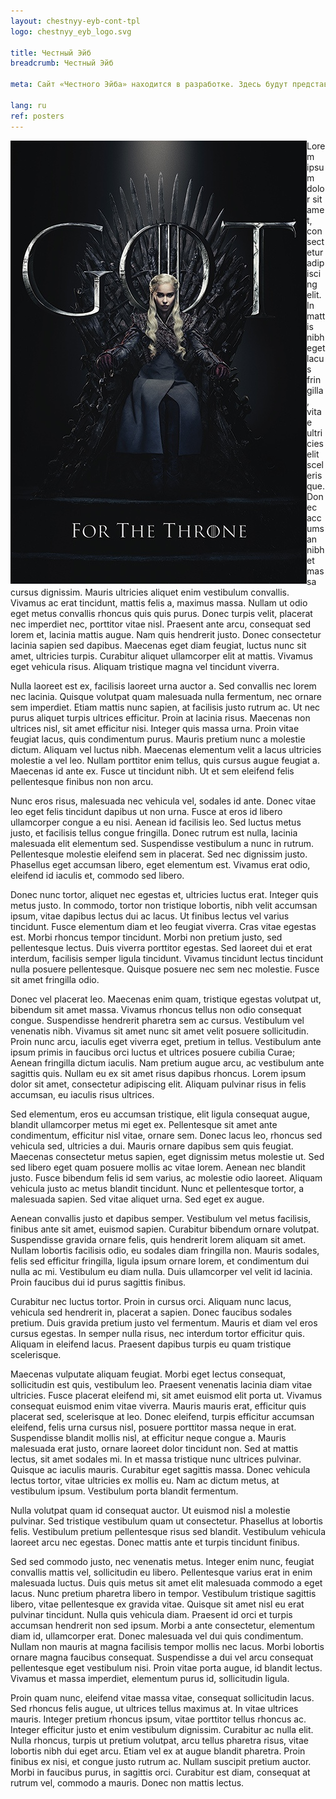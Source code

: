 ```yaml
---
layout: chestnyy-eyb-cont-tpl
logo: chestnyy_eyb_logo.svg

title: Честный Эйб
breadcrumb: Честный Эйб

meta: Сайт «Честного Эйба» находится в разработке. Здесь будут представлены комиксы, книги и сувенирная продукция.

lang: ru
ref: posters
---
```


<img src="/anim/got.jpg" style="float: left;">
Lorem ipsum dolor sit amet, consectetur adipiscing elit. In mattis nibh eget lacus fringilla, vitae ultricies elit scelerisque. Donec accumsan nibh et massa cursus dignissim. Mauris ultricies aliquet enim vestibulum convallis. Vivamus ac erat tincidunt, mattis felis a, maximus massa. Nullam ut odio eget metus convallis rhoncus quis quis purus. Donec turpis velit, placerat nec imperdiet nec, porttitor vitae nisl. Praesent ante arcu, consequat sed lorem et, lacinia mattis augue. Nam quis hendrerit justo. Donec consectetur lacinia sapien sed dapibus. Maecenas eget diam feugiat, luctus nunc sit amet, ultricies turpis. Curabitur aliquet ullamcorper elit at mattis. Vivamus eget vehicula risus. Aliquam tristique magna vel tincidunt viverra.

Nulla laoreet est ex, facilisis laoreet urna auctor a. Sed convallis nec lorem nec lacinia. Quisque volutpat quam malesuada nulla fermentum, nec ornare sem imperdiet. Etiam mattis nunc sapien, at facilisis justo rutrum ac. Ut nec purus aliquet turpis ultrices efficitur. Proin at lacinia risus. Maecenas non ultrices nisl, sit amet efficitur nisi. Integer quis massa urna. Proin vitae feugiat lacus, quis condimentum purus. Mauris pretium nunc a molestie dictum. Aliquam vel luctus nibh. Maecenas elementum velit a lacus ultricies molestie a vel leo. Nullam porttitor enim tellus, quis cursus augue feugiat a. Maecenas id ante ex. Fusce ut tincidunt nibh. Ut et sem eleifend felis pellentesque finibus non non arcu.

Nunc eros risus, malesuada nec vehicula vel, sodales id ante. Donec vitae leo eget felis tincidunt dapibus ut non urna. Fusce at eros id libero ullamcorper congue a eu nisi. Aenean id facilisis leo. Sed luctus metus justo, et facilisis tellus congue fringilla. Donec rutrum est nulla, lacinia malesuada elit elementum sed. Suspendisse vestibulum a nunc in rutrum. Pellentesque molestie eleifend sem in placerat. Sed nec dignissim justo. Phasellus eget accumsan libero, eget elementum est. Vivamus erat odio, eleifend id iaculis et, commodo sed libero.

Donec nunc tortor, aliquet nec egestas et, ultricies luctus erat. Integer quis metus justo. In commodo, tortor non tristique lobortis, nibh velit accumsan ipsum, vitae dapibus lectus dui ac lacus. Ut finibus lectus vel varius tincidunt. Fusce elementum diam et leo feugiat viverra. Cras vitae egestas est. Morbi rhoncus tempor tincidunt. Morbi non pretium justo, sed pellentesque lectus. Duis viverra porttitor egestas. Sed laoreet dui et erat interdum, facilisis semper ligula tincidunt. Vivamus tincidunt lectus tincidunt nulla posuere pellentesque. Quisque posuere nec sem nec molestie. Fusce sit amet fringilla odio.

Donec vel placerat leo. Maecenas enim quam, tristique egestas volutpat ut, bibendum sit amet massa. Vivamus rhoncus tellus non odio consequat congue. Suspendisse hendrerit pharetra sem ac cursus. Vestibulum vel venenatis nibh. Vivamus sit amet nunc sit amet velit posuere sollicitudin. Proin nunc arcu, iaculis eget viverra eget, pretium in tellus. Vestibulum ante ipsum primis in faucibus orci luctus et ultrices posuere cubilia Curae; Aenean fringilla dictum iaculis. Nam pretium augue arcu, ac vestibulum ante sagittis quis. Nullam eu ex sit amet risus dapibus rhoncus. Lorem ipsum dolor sit amet, consectetur adipiscing elit. Aliquam pulvinar risus in felis accumsan, eu iaculis risus ultrices.

Sed elementum, eros eu accumsan tristique, elit ligula consequat augue, blandit ullamcorper metus mi eget ex. Pellentesque sit amet ante condimentum, efficitur nisl vitae, ornare sem. Donec lacus leo, rhoncus sed vehicula sed, ultricies a dui. Mauris ornare dapibus sem quis feugiat. Maecenas consectetur metus sapien, eget dignissim metus molestie ut. Sed sed libero eget quam posuere mollis ac vitae lorem. Aenean nec blandit justo. Fusce bibendum felis id sem varius, ac molestie odio laoreet. Aliquam vehicula justo ac metus blandit tincidunt. Nunc et pellentesque tortor, a malesuada sapien. Sed vitae aliquet urna. Sed eget ex augue.

Aenean convallis justo et dapibus semper. Vestibulum vel metus facilisis, finibus ante sit amet, euismod sapien. Curabitur bibendum ornare volutpat. Suspendisse gravida ornare felis, quis hendrerit lorem aliquam sit amet. Nullam lobortis facilisis odio, eu sodales diam fringilla non. Mauris sodales, felis sed efficitur fringilla, ligula ipsum ornare lorem, et condimentum dui nulla ac mi. Vestibulum eu diam nulla. Duis ullamcorper vel velit id lacinia. Proin faucibus dui id purus sagittis finibus.

Curabitur nec luctus tortor. Proin in cursus orci. Aliquam nunc lacus, vehicula sed hendrerit in, placerat a sapien. Donec faucibus sodales pretium. Duis gravida pretium justo vel fermentum. Mauris et diam vel eros cursus egestas. In semper nulla risus, nec interdum tortor efficitur quis. Aliquam in eleifend lacus. Praesent dapibus turpis eu quam tristique scelerisque.

Maecenas vulputate aliquam feugiat. Morbi eget lectus consequat, sollicitudin est quis, vestibulum leo. Praesent venenatis lacinia diam vitae ultricies. Fusce placerat eleifend mi, sit amet euismod elit porta ut. Vivamus consequat euismod enim vitae viverra. Mauris mauris erat, efficitur quis placerat sed, scelerisque at leo. Donec eleifend, turpis efficitur accumsan eleifend, felis urna cursus nisl, posuere porttitor massa neque in erat. Suspendisse blandit mollis nisl, at efficitur neque congue a. Mauris malesuada erat justo, ornare laoreet dolor tincidunt non. Sed at mattis lectus, sit amet sodales mi. In et massa tristique nunc ultrices pulvinar. Quisque ac iaculis mauris. Curabitur eget sagittis massa. Donec vehicula lectus tortor, vitae ultricies ex mollis eu. Nam ac dictum metus, at vestibulum ipsum. Vestibulum porta blandit fermentum.

Nulla volutpat quam id consequat auctor. Ut euismod nisl a molestie pulvinar. Sed tristique vestibulum quam ut consectetur. Phasellus at lobortis felis. Vestibulum pretium pellentesque risus sed blandit. Vestibulum vehicula laoreet arcu nec egestas. Donec mattis ante et turpis tincidunt finibus.

Sed sed commodo justo, nec venenatis metus. Integer enim nunc, feugiat convallis mattis vel, sollicitudin eu libero. Pellentesque varius erat in enim malesuada luctus. Duis quis metus sit amet elit malesuada commodo a eget lacus. Nunc pretium pharetra libero in tempor. Vestibulum tristique sagittis libero, vitae pellentesque ex gravida vitae. Quisque sit amet nisl eu erat pulvinar tincidunt. Nulla quis vehicula diam. Praesent id orci et turpis accumsan hendrerit non sed ipsum. Morbi a ante consectetur, elementum diam id, ullamcorper erat. Donec malesuada vel dui quis condimentum. Nullam non mauris at magna facilisis tempor mollis nec lacus. Morbi lobortis ornare magna faucibus consequat. Suspendisse a dui vel arcu consequat pellentesque eget vestibulum nisi. Proin vitae porta augue, id blandit lectus. Vivamus et massa imperdiet, elementum purus id, sollicitudin ligula.

Proin quam nunc, eleifend vitae massa vitae, consequat sollicitudin lacus. Sed rhoncus felis augue, ut ultrices tellus maximus at. In vitae ultrices mauris. Integer pretium rhoncus ipsum, vitae porttitor tellus rhoncus ac. Integer efficitur justo et enim vestibulum dignissim. Curabitur ac nulla elit. Nulla rhoncus, turpis ut pretium volutpat, arcu tellus pharetra risus, vitae lobortis nibh dui eget arcu. Etiam vel ex at augue blandit pharetra. Proin finibus ex nisi, et congue justo rutrum ac. Nullam suscipit pretium auctor. Morbi in faucibus purus, in sagittis orci. Curabitur est diam, consequat at rutrum vel, commodo a mauris. Donec non mattis lectus.